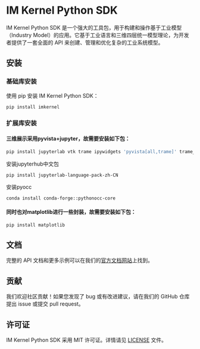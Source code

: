 # IM Kernel Python SDK

IM Kernel Python SDK 是一个强大的工具包，用于构建和操作基于工业模型（Industry Model）的应用。它基于工业语言和三维四层统一模型理论，为开发者提供了一套全面的
API 来创建、管理和优化复杂的工业系统模型。

## 安装

### 基础库安装

使用 pip 安装 IM Kernel Python SDK：

```bash
pip install imkernel
```

### 扩展库安装

#### 三维展示采用pyvista+jupyter，故需要安装如下包：

```bash
pip install jupyterlab vtk trame ipywidgets 'pyvista[all,trame]' trame_jupyter_extension
```

安装jupyterhub中文包

```
pip install jupyterlab-language-pack-zh-CN
```

安装pyocc

```
conda install conda-forge::pythonocc-core
```

#### 同时也对matplotlib进行一些封装，故需要安装如下包：

```bash
pip install matplotlib
```

## 文档

完整的 API 文档和更多示例可以在我们的[官方文档网站](https://docs.imkernel.com)上找到。

## 贡献

我们欢迎社区贡献！如果您发现了 bug 或有改进建议，请在我们的 GitHub 仓库提出 issue 或提交 pull request。

## 许可证

IM Kernel Python SDK 采用 MIT 许可证。详情请见 [LICENSE](LICENSE) 文件。

